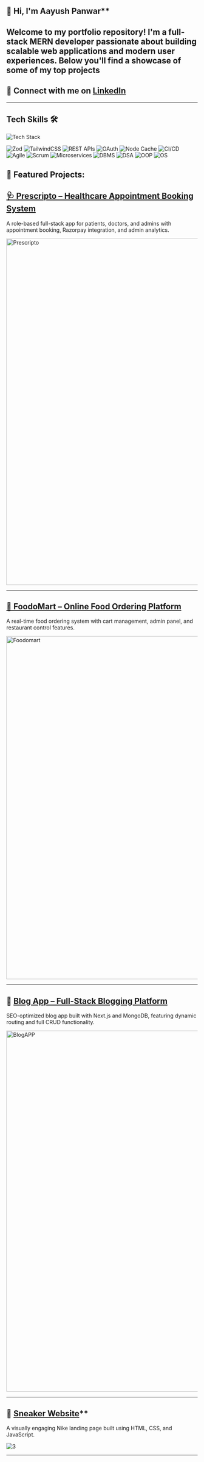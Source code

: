 
## 👋 Hi, I'm Aayush Panwar**
Welcome to my portfolio repository! I'm a full-stack MERN developer passionate about building scalable web applications and modern user experiences. Below you'll find a showcase of some of my top projects
---
## 🔗 Connect with me on [LinkedIn](https://www.linkedin.com/in/ayush-panwar-a21712189/)
____
<article>
  <h2>Tech Skills 🛠️</h2>

  <!-- Skillicons for supported skills -->
  <img src="https://skillicons.dev/icons?i=c,cpp,html,css,js,ts,react,nextjs,nodejs,expressjs,mongodb,mysql,redis,git,github,docker,awsd&perline=8" alt="Tech Stack" />
  
![Zod](https://img.shields.io/badge/Zod-7A5AF8?style=for-the-badge&logo=zod)
![TailwindCSS](https://img.shields.io/badge/TailwindCSS-38B2AC?style=for-the-badge&logo=tailwind-css&logoColor=white)
![REST APIs](https://img.shields.io/badge/REST%20APIs-6C63FF?style=for-the-badge)
![OAuth](https://img.shields.io/badge/OAuth-FF6B6B?style=for-the-badge)
![Node Cache](https://img.shields.io/badge/NodeCache-4B5563?style=for-the-badge)
![CI/CD](https://img.shields.io/badge/CI%2FCD-E53E3E?style=for-the-badge)
![Agile](https://img.shields.io/badge/Agile-F6AD55?style=for-the-badge)
![Scrum](https://img.shields.io/badge/Scrum-38A169?style=for-the-badge)
![Microservices](https://img.shields.io/badge/Microservices-805AD5?style=for-the-badge)
![DBMS](https://img.shields.io/badge/DBMS-D69E2E?style=for-the-badge)
![DSA](https://img.shields.io/badge/DataStructures--Algorithms-3182CE?style=for-the-badge)
![OOP](https://img.shields.io/badge/OOP-D53F8C?style=for-the-badge)
![OS](https://img.shields.io/badge/OperatingSystems-2B6CB0?style=for-the-badge)
</article>

## 🚀 Featured Projects:

## [🩺 Prescripto – Healthcare Appointment Booking System](https://github.com/ayushpanwar2014/Prescripto)
A role-based full-stack app for patients, doctors, and admins with appointment booking, Razorpay integration, and admin analytics.

<img width="1360" height="909" alt="Prescripto" src="https://github.com/user-attachments/assets/75b6926a-abfc-4d85-86a6-a746770b1c3c" />

---
## [🍔 FoodoMart – Online Food Ordering Platform](https://github.com/ayushpanwar2014/FoodoMart)
A real-time food ordering system with cart management, admin panel, and restaurant control features.
    
<img width="1360" height="900" alt="Foodomart" src="https://github.com/user-attachments/assets/ee0479cf-9332-48ed-84a6-837407682c8e" />

---
## 📝 [Blog App – Full-Stack Blogging Platform](https://github.com/ayushpanwar2014/Blog-App)
SEO-optimized blog app built with Next.js and MongoDB, featuring dynamic routing and full CRUD functionality.

<img width="1356" height="947" alt="BlogAPP" src="https://github.com/user-attachments/assets/06c2d1e2-2908-4f64-9e7d-c865e8b02438" />

---
## 👟 [Sneaker Website](https://ayushpanwar2014.github.io/Sneaker-Website/)**
A visually engaging Nike landing page built using HTML, CSS, and JavaScript.
  
![3](https://github.com/user-attachments/assets/964e326d-9894-495e-b235-ebda97650ba9)

---



